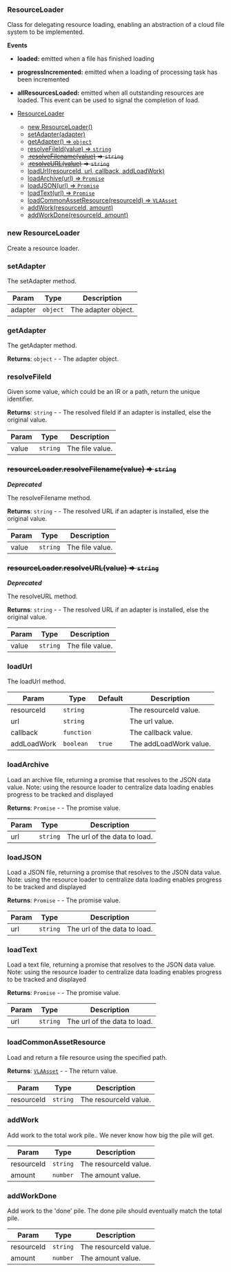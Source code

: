 <a name="ResourceLoader"></a>

### ResourceLoader
Class for delegating resource loading, enabling an abstraction of a cloud file system to be implemented.

**Events**
* **loaded:** emitted when a file has finished loading
* **progressIncremented:** emitted when a loading of processing task has been incremented
* **allResourcesLoaded:** emitted when all outstanding resources are loaded. This event can be used to signal the completion of load.



* [ResourceLoader](#ResourceLoader)
    * [new ResourceLoader()](#new-ResourceLoader)
    * [setAdapter(adapter)](#setAdapter)
    * [getAdapter() ⇒ <code>object</code>](#getAdapter)
    * [resolveFileId(value) ⇒ <code>string</code>](#resolveFileId)
    * ~~[.resolveFilename(value)](#ResourceLoader+resolveFilename) ⇒ <code>string</code>~~
    * ~~[.resolveURL(value)](#ResourceLoader+resolveURL) ⇒ <code>string</code>~~
    * [loadUrl(resourceId, url, callback, addLoadWork)](#loadUrl)
    * [loadArchive(url) ⇒ <code>Promise</code>](#loadArchive)
    * [loadJSON(url) ⇒ <code>Promise</code>](#loadJSON)
    * [loadText(url) ⇒ <code>Promise</code>](#loadText)
    * [loadCommonAssetResource(resourceId) ⇒ <code>VLAAsset</code>](#loadCommonAssetResource)
    * [addWork(resourceId, amount)](#addWork)
    * [addWorkDone(resourceId, amount)](#addWorkDone)

<a name="new_ResourceLoader_new"></a>

### new ResourceLoader
Create a resource loader.

<a name="ResourceLoader+setAdapter"></a>

### setAdapter
The setAdapter method.



| Param | Type | Description |
| --- | --- | --- |
| adapter | <code>object</code> | The adapter object. |

<a name="ResourceLoader+getAdapter"></a>

### getAdapter
The getAdapter method.


**Returns**: <code>object</code> - - The adapter object.  
<a name="ResourceLoader+resolveFileId"></a>

### resolveFileId
Given some value, which could be an IR or a path, return the unique identifier.


**Returns**: <code>string</code> - - The resolved fileId if an adapter is installed, else the original value.  

| Param | Type | Description |
| --- | --- | --- |
| value | <code>string</code> | The file value. |

<a name="ResourceLoader+resolveFilename"></a>

### ~~resourceLoader.resolveFilename(value) ⇒ <code>string</code>~~
***Deprecated***

The resolveFilename method.


**Returns**: <code>string</code> - - The resolved URL if an adapter is installed, else the original value.  

| Param | Type | Description |
| --- | --- | --- |
| value | <code>string</code> | The file value. |

<a name="ResourceLoader+resolveURL"></a>

### ~~resourceLoader.resolveURL(value) ⇒ <code>string</code>~~
***Deprecated***

The resolveURL method.


**Returns**: <code>string</code> - - The resolved URL if an adapter is installed, else the original value.  

| Param | Type | Description |
| --- | --- | --- |
| value | <code>string</code> | The file value. |

<a name="ResourceLoader+loadUrl"></a>

### loadUrl
The loadUrl method.



| Param | Type | Default | Description |
| --- | --- | --- | --- |
| resourceId | <code>string</code> |  | The resourceId value. |
| url | <code>string</code> |  | The url value. |
| callback | <code>function</code> |  | The callback value. |
| addLoadWork | <code>boolean</code> | <code>true</code> | The addLoadWork value. |

<a name="ResourceLoader+loadArchive"></a>

### loadArchive
Load an archive file, returning a promise that resolves to the JSON data value.
Note: using the resource loader to centralize data loading enables progress to be tracked and displayed


**Returns**: <code>Promise</code> - - The promise value.  

| Param | Type | Description |
| --- | --- | --- |
| url | <code>string</code> | The url of the data to load. |

<a name="ResourceLoader+loadJSON"></a>

### loadJSON
Load a JSON file, returning a promise that resolves to the JSON data value.
Note: using the resource loader to centralize data loading enables progress to be tracked and displayed


**Returns**: <code>Promise</code> - - The promise value.  

| Param | Type | Description |
| --- | --- | --- |
| url | <code>string</code> | The url of the data to load. |

<a name="ResourceLoader+loadText"></a>

### loadText
Load a text file, returning a promise that resolves to the JSON data value.
Note: using the resource loader to centralize data loading enables progress to be tracked and displayed


**Returns**: <code>Promise</code> - - The promise value.  

| Param | Type | Description |
| --- | --- | --- |
| url | <code>string</code> | The url of the data to load. |

<a name="ResourceLoader+loadCommonAssetResource"></a>

### loadCommonAssetResource
Load and return a file resource using the specified path.


**Returns**: <code>[VLAAsset](api/SceneTree\VLAAsset.md)</code> - - The return value.  

| Param | Type | Description |
| --- | --- | --- |
| resourceId | <code>string</code> | The resourceId value. |

<a name="ResourceLoader+addWork"></a>

### addWork
Add work to the total work pile.. We never know how big the pile will get.



| Param | Type | Description |
| --- | --- | --- |
| resourceId | <code>string</code> | The resourceId value. |
| amount | <code>number</code> | The amount value. |

<a name="ResourceLoader+addWorkDone"></a>

### addWorkDone
Add work to the 'done' pile. The done pile should eventually match the total pile.



| Param | Type | Description |
| --- | --- | --- |
| resourceId | <code>string</code> | The resourceId value. |
| amount | <code>number</code> | The amount value. |

